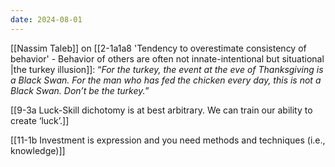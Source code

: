 ```yaml
---
date: 2024-08-01
---
```

[[Nassim Taleb]] on [[2-1a1a8 'Tendency to overestimate consistency of behavior' - Behavior of others are often not innate-intentional but situational |the turkey illusion]]: “*For the turkey, the event at the eve of Thanksgiving is a Black Swan. For the man who has fed the chicken every day, this is not a Black Swan. Don’t be the turkey.*”

[[9-3a Luck-Skill dichotomy is at best arbitrary. We can train our ability to create ‘luck’.]]

[[11-1b Investment is expression and you need methods and techniques (i.e., knowledge)]]
